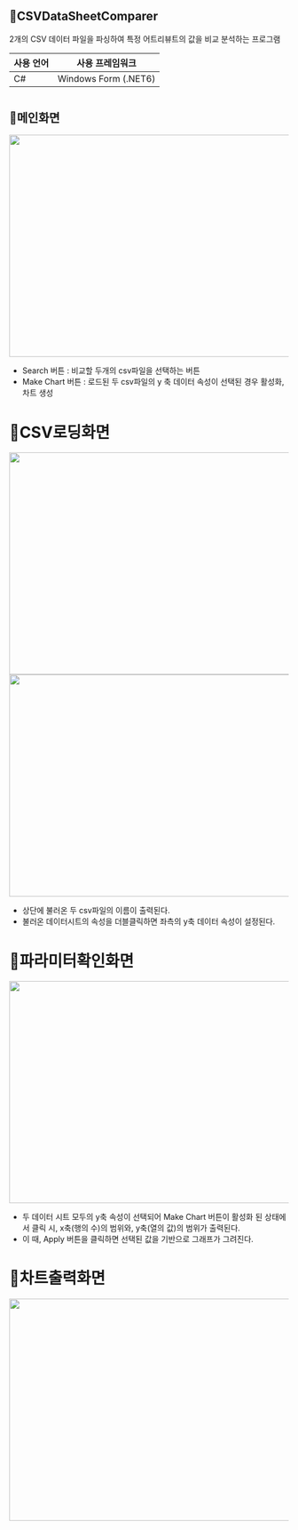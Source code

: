 ## 📒CSVDataSheetComparer
2개의 CSV 데이터 파일을 파싱하여 특정 어트리뷰트의 값을 비교 분석하는 프로그램

|사용 언어| 사용 프레임워크 |
|--------|-----|
|C#| Windows Form (.NET6) |

#
## 📒메인화면
<img src="https://user-images.githubusercontent.com/75249093/209571341-d59d9dd2-7f61-4e06-a4e3-dbc12b11157f.png" width="600" height="400"/>

 * Search 버튼 : 비교할 두개의 csv파일을 선택하는 버튼
 * Make Chart 버튼 : 로드된 두 csv파일의 y 축 데이터 속성이 선택된 경우 활성화,차트 생성
 
#
# 📒CSV로딩화면
<img src="https://user-images.githubusercontent.com/75249093/210582093-e29fa59e-b98f-4efb-a1c9-5de734144714.png" width="800" height="400"/>

<img src="https://user-images.githubusercontent.com/75249093/211336367-bc4131f3-13cf-42dc-9fdc-00e58bd899dd.png" width="600" height="400"/>

 * 상단에 불러온 두 csv파일의 이름이 출력된다.
 * 불러온 데이터시트의 속성을 더블클릭하면 좌측의 y축 데이터 속성이 설정된다.

#
# 📒파라미터확인화면
<img src="https://user-images.githubusercontent.com/75249093/211336785-c789a83b-2c88-446d-953d-817f3c0b0f8c.png" width="600" height="400"/>

 * 두 데이터 시트 모두의 y축 속성이 선택되어 Make Chart 버튼이 활성화 된 상태에서 클릭 시, x축(행의 수)의 범위와, y축(열의 값)의 범위가 출력된다.
 * 이 때, Apply 버튼을 클릭하면 선택된 값을 기반으로 그래프가 그려진다.

#
# 📒차트출력화면
<img src="https://user-images.githubusercontent.com/75249093/211337352-c2ab785b-4a97-4428-9b68-52131fc4c091.png" width="600" height="400"/>


#
